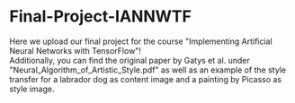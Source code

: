 # Final-Project-IANNWTF

Here we upload our final project for the course "Implementing Artificial Neural Networks with TensorFlow"!  
Additionally, you can find the original paper by Gatys et al. under "Neural_Algorithm_of_Artistic_Style.pdf" as well as an example of the style transfer for a labrador dog as content image and a painting by Picasso as style image.
